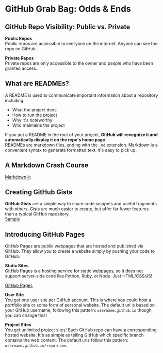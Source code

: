 # GitHub Grab Bag: Odds & Ends

## GitHub Repo Visibility: Public vs. Private

<strong>Public Repos</strong><br />
Public repos are accessible to everyone on the internet. Anyone can see the repo on GitHub.<br />

<strong>Private Repos</strong><br />
Private repos are only accessible to the owner and people who have been granted access.<br />

## What are READMEs?

A README is used to communicate important information about a repository including:

<ul>
  <li>What the project does</li>
  <li>How to run the project</li>
  <li>Why it's noteworthy</li>
  <li>Who maintains the project</li>
</ul>

If you put a README in the root of your project, <strong>GitHub will recognize it and automatically display it on the repo's home page</strong>.<br />
READMEs are markdown files, ending with the `.md` extension. Markdown is a convenient syntax to generate formatted text. It's easy to pick up.<br />

## A Markdown Crash Course

[Markdown-it]("https://markdown-it.github.io/")

## Creating GitHub Gists

**GitHub Gists** are a simple way to share code snippets and useful fragments with others. Gists are much easier to create, but offer far fewer features than a typical GitHub repository.<br />
[Sample](https://gist.github.com/discover)

## Introducing GitHub Pages

GitHub Pages are public webpages that are hosted and published via GitHub. They allow you to create a website simply by pushing your code to GitHub.<br />

**Static Sites**<br />
GitHub Pages is a hosting service for static webpages, so it does not support server-side code like Python, Ruby, or Node. Just HTML/CSS/JS!<br />

[GitHub Pages](https://pages.github.com/)<br />

**User Site**<br />
You get one user site per GitHub account. This is where you could host a portfolio site or some form of personal website. The default url is based on your GitHub username, following this pattern: `username.github.io` though you can change this!<br />

**Project Sites**<br />
You get unlimited project sites! Each GitHub repo can have a corresponding hosted website. It's as simple as telling GitHub which specific branch contains the web content. The default urls follow this pattern: `username.github.io/repo-name`.<br />
